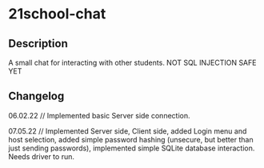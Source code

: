 # 21school-chat

## Description

A small chat for interacting with other students. NOT SQL INJECTION SAFE YET

## Changelog

06.02.22 // Implemented basic Server side connection.

07.05.22 // Implemented Server side, Client side, added Login menu and host selection,
            added simple password hashing (unsecure, but better than just sending passwords),
            implemented simple SQLite database interaction. Needs driver to run.
